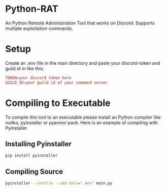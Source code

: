 # Python-RAT

An Python Remote Administration Tool that works on Discord.
Supports multiple exploitation commands.

# Setup

Create an .env file in the main directory and paste your discord-token and guild id in like this:

```conf
TOKEN=your discord token here
GUILD_ID=your guild id of your command server
```

# Compiling to Executable

To compile this tool to an executable please install an Python compiler like nuitka, pyinstaller or pyarmor pack.
Here is an example of compiling with Pyinstaller

## Installing Pyinstaller

```bash
pip install pyinstaller
```

## Compiling Source

```bash
pyinstaller --onefile --add-data=".env" main.py 
```